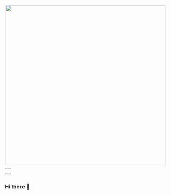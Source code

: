 <div id="header" align="center">
  <img src="https://media.giphy.com/media/Zw3oBUuOlDJ3W/giphy.gif" width="500"/>
</div>
---
<div id="badges">
  <img src="https://komarev.com/ghpvc/?username=kvasik3000&style=flat-square&color=blue" alt=""/>
</div>
---

### Hi there 👋

<!--
**kvasik3000/kvasik3000** is a ✨ _special_ ✨ repository because its `README.md` (this file) appears on your GitHub profile.

Here are some ideas to get you started:

- 🔭 I’m currently working on ...
- 🌱 I’m currently learning ...
- 👯 I’m looking to collaborate on ...
- 🤔 I’m looking for help with ...
- 💬 Ask me about ...
- 📫 How to reach me: ...
- 😄 Pronouns: ...
- ⚡ Fun fact: ...
-->
